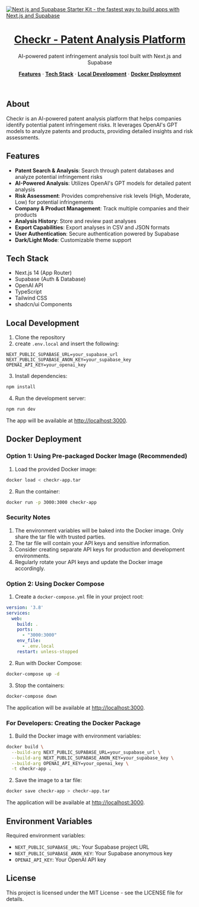<a href="https://demo-nextjs-with-supabase.vercel.app/">
  <img alt="Next.js and Supabase Starter Kit - the fastest way to build apps with Next.js and Supabase" src="https://demo-nextjs-with-supabase.vercel.app/opengraph-image.png">
  <h1 align="center">Checkr - Patent Analysis Platform</h1>
</a>

<p align="center">
 AI-powered patent infringement analysis tool built with Next.js and Supabase
</p>

<p align="center">
  <a href="#features"><strong>Features</strong></a> ·
  <a href="#tech-stack"><strong>Tech Stack</strong></a> ·
  <a href="#local-development"><strong>Local Development</strong></a> ·
  <a href="#docker-deployment"><strong>Docker Deployment</strong></a>
</p>
<br/>

## About

Checkr is an AI-powered patent analysis platform that helps companies identify potential patent infringement risks. It leverages OpenAI's GPT models to analyze patents and products, providing detailed insights and risk assessments.

## Features

- **Patent Search & Analysis**: Search through patent databases and analyze potential infringement risks
- **AI-Powered Analysis**: Utilizes OpenAI's GPT models for detailed patent analysis
- **Risk Assessment**: Provides comprehensive risk levels (High, Moderate, Low) for potential infringements
- **Company & Product Management**: Track multiple companies and their products
- **Analysis History**: Store and review past analyses
- **Export Capabilities**: Export analyses in CSV and JSON formats
- **User Authentication**: Secure authentication powered by Supabase
- **Dark/Light Mode**: Customizable theme support

## Tech Stack

- Next.js 14 (App Router)
- Supabase (Auth & Database)
- OpenAI API
- TypeScript
- Tailwind CSS
- shadcn/ui Components

## Local Development

1. Clone the repository
2. create `.env.local` and insert the following:
```
NEXT_PUBLIC_SUPABASE_URL=your_supabase_url
NEXT_PUBLIC_SUPABASE_ANON_KEY=your_supabase_key
OPENAI_API_KEY=your_openai_key
```

3. Install dependencies:
```bash
npm install
```

4. Run the development server:
```bash
npm run dev
```

The app will be available at [http://localhost:3000](http://localhost:3000).

## Docker Deployment

### Option 1: Using Pre-packaged Docker Image (Recommended)

1. Load the provided Docker image:
```bash
docker load < checkr-app.tar
```

2. Run the container:
```bash
docker run -p 3000:3000 checkr-app
```

### Security Notes

1. The environment variables will be baked into the Docker image. Only share the tar file with trusted parties.
2. The tar file will contain your API keys and sensitive information.
3. Consider creating separate API keys for production and development environments.
4. Regularly rotate your API keys and update the Docker image accordingly.

### Option 2: Using Docker Compose

1. Create a `docker-compose.yml` file in your project root:
```yaml
version: '3.8'
services:
  web:
    build: .
    ports:
      - "3000:3000"
    env_file:
      - .env.local
    restart: unless-stopped
```

2. Run with Docker Compose:
```bash
docker-compose up -d
```

3. Stop the containers:
```bash
docker-compose down
```

The application will be available at [http://localhost:3000](http://localhost:3000).

### For Developers: Creating the Docker Package

1. Build the Docker image with environment variables:
```bash
docker build \
  --build-arg NEXT_PUBLIC_SUPABASE_URL=your_supabase_url \
  --build-arg NEXT_PUBLIC_SUPABASE_ANON_KEY=your_supabase_key \
  --build-arg OPENAI_API_KEY=your_openai_key \
  -t checkr-app .
```

2. Save the image to a tar file:
```bash
docker save checkr-app > checkr-app.tar
```

The application will be available at [http://localhost:3000](http://localhost:3000).

## Environment Variables

Required environment variables:
- `NEXT_PUBLIC_SUPABASE_URL`: Your Supabase project URL
- `NEXT_PUBLIC_SUPABASE_ANON_KEY`: Your Supabase anonymous key
- `OPENAI_API_KEY`: Your OpenAI API key

## License

This project is licensed under the MIT License - see the LICENSE file for details.